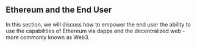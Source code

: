 ## Ethereum and the End User

In this section, we will discuss how to empower the end user the ability to use the capabilities of Ethereum via dapps and the decentralized web - more commonly known as Web3.

